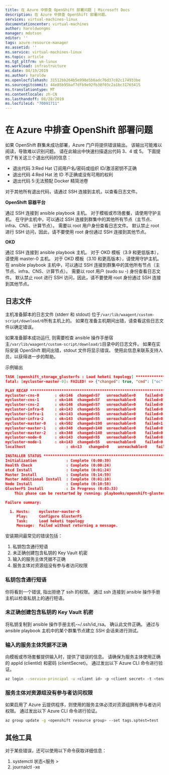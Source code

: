 ```yaml
---
title: 在 Azure 中排查 OpenShift 部署问题 | Microsoft Docs
description: 在 Azure 中排查 OpenShift 部署问题。
services: virtual-machines-linux
documentationcenter: virtual-machines
author: haroldwongms
manager: mdotson
editor: ''
tags: azure-resource-manager
ms.assetid: ''
ms.service: virtual-machines-linux
ms.topic: article
ms.tgt_pltfrm: vm-linux
ms.workload: infrastructure
ms.date: 04/19/2019
ms.author: haroldw
ms.openlocfilehash: 31512bb264b5e998e5b6adc76d37c82c174933be
ms.sourcegitcommit: 44e85b95baf7dfb9e92fb38f03c2a1bc31765415
ms.translationtype: MT
ms.contentlocale: zh-CN
ms.lasthandoff: 08/28/2019
ms.locfileid: "70091711"
---
```

# <a name="troubleshoot-openshift-deployment-in-azure"></a>在 Azure 中排查 OpenShift 部署问题

如果 OpenShift 群集未成功部署，Azure 门户将提供错误输出。 该输出可能难以阅读，导致难以识别问题。 请在此输出中快速扫描退出代码 3、4 或 5。 下面提供了有关这三个退出代码的信息：

- 退出代码 3:Red Hat 订阅用户名/密码或组织 ID/激活密钥不正确
- 退出代码 4:Red Hat 池 ID 不正确或没有可用的权利
- 退出代码 5:无法预配 Docker 精简池卷

对于其他所有退出代码，请通过 SSH 连接到主机，以查看日志文件。

**OpenShift 容器平台**

通过 SSH 连接到 ansible playbook 主机。 对于模板或市场套餐，请使用守护主机。 在守护主机中，可以通过 SSH 连接到群集中的其他所有节点（主节点、infra、CNS、计算节点）。 需要以 root 用户身份查看日志文件。 默认禁止 root 进行 SSH 访问，因此，请不要使用 root 身份通过 SSH 连接到其他节点。

**OKD**

通过 SSH 连接到 ansible playbook 主机。 对于 OKD 模板（3.9 和更低版本），请使用 master-0 主机。 对于 OKD 模板（3.10 和更高版本），请使用守护主机。 在 ansible playbook 主机中，可以通过 SSH 连接到群集中的其他所有节点（主节点、infra、CNS、计算节点）。 需要以 root 用户 (sudo su -) 身份查看日志文件。 默认禁止 root 进行 SSH 访问，因此，请不要使用 root 身份通过 SSH 连接到其他节点。

## <a name="log-files"></a>日志文件

主机准备脚本的日志文件 (stderr 和 stdout) 位于`/var/lib/waagent/custom-script/download/0`所有主机上的。 如果在准备主机期间出错，请查看这些日志文件以确定错误。

如果准备脚本成功运行, 则需要检查 ansible 操作手册宿主`/var/lib/waagent/custom-script/download/1`目录中的日志文件。 如果在实际安装 OpenShift 期间出错，stdout 文件将显示错误。 使用此信息来联系支持人员，以获得进一步的帮助。

示例输出

```json
TASK [openshift_storage_glusterfs : Load heketi topology] **********************
fatal: [mycluster-master-0]: FAILED! => {"changed": true, "cmd": ["oc", "--config=/tmp/openshift-glusterfs-ansible-IbhnUM/admin.kubeconfig", "rsh", "--namespace=glusterfs", "deploy-heketi-storage-1-d9xl5", "heketi-cli", "-s", "http://localhost:8080", "--user", "admin", "--secret", "VuoJURT0/96E42Vv8+XHfsFpSS8R20rH1OiMs3OqARQ=", "topology", "load", "--json=/tmp/openshift-glusterfs-ansible-IbhnUM/topology.json", "2>&1"], "delta": "0:00:21.477831", "end": "2018-05-20 02:49:11.912899", "failed": true, "failed_when_result": true, "rc": 0, "start": "2018-05-20 02:48:50.435068", "stderr": "", "stderr_lines": [], "stdout": "Creating cluster ... ID: 794b285745b1c5d7089e1c5729ec7cd2\n\tAllowing file volumes on cluster.\n\tAllowing block volumes on cluster.\n\tCreating node mycluster-cns-0 ... ID: 45f1a3bfc20a4196e59ebb567e0e02b4\n\t\tAdding device /dev/sdd ... OK\n\t\tAdding device /dev/sde ... OK\n\t\tAdding device /dev/sdf ... OK\n\tCreating node mycluster-cns-1 ... ID: 596f80d7bbd78a1ea548930f23135131\n\t\tAdding device /dev/sdc ... Unable to add device: Unable to execute command on glusterfs-storage-4zc42:   Device /dev/sdc excluded by a filter.\n\t\tAdding device /dev/sde ... OK\n\t\tAdding device /dev/sdd ... OK\n\tCreating node mycluster-cns-2 ... ID: 42c0170aa2799559747622acceba2e3f\n\t\tAdding device /dev/sde ... OK\n\t\tAdding device /dev/sdf ... OK\n\t\tAdding device /dev/sdd ... OK", "stdout_lines": ["Creating cluster ... ID: 794b285745b1c5d7089e1c5729ec7cd2", "\tAllowing file volumes on cluster.", "\tAllowing block volumes on cluster.", "\tCreating node mycluster-cns-0 ... ID: 45f1a3bfc20a4196e59ebb567e0e02b4", "\t\tAdding device /dev/sdd ... OK", "\t\tAdding device /dev/sde ... OK", "\t\tAdding device /dev/sdf ... OK", "\tCreating node mycluster-cns-1 ... ID: 596f80d7bbd78a1ea548930f23135131", "\t\tAdding device /dev/sdc ... Unable to add device: Unable to execute command on glusterfs-storage-4zc42:   Device /dev/sdc excluded by a filter.", "\t\tAdding device /dev/sde ... OK", "\t\tAdding device /dev/sdd ... OK", "\tCreating node mycluster-cns-2 ... ID: 42c0170aa2799559747622acceba2e3f", "\t\tAdding device /dev/sde ... OK", "\t\tAdding device /dev/sdf ... OK", "\t\tAdding device /dev/sdd ... OK"]}

PLAY RECAP *********************************************************************
mycluster-cns-0       : ok=146  changed=57   unreachable=0    failed=0   
mycluster-cns-1       : ok=146  changed=57   unreachable=0    failed=0   
mycluster-cns-2       : ok=146  changed=57   unreachable=0    failed=0   
mycluster-infra-0     : ok=143  changed=55   unreachable=0    failed=0   
mycluster-infra-1     : ok=143  changed=55   unreachable=0    failed=0   
mycluster-infra-2     : ok=143  changed=55   unreachable=0    failed=0   
mycluster-master-0    : ok=502  changed=198  unreachable=0    failed=1   
mycluster-master-1    : ok=348  changed=140  unreachable=0    failed=0   
mycluster-master-2    : ok=348  changed=140  unreachable=0    failed=0   
mycluster-node-0      : ok=143  changed=55   unreachable=0    failed=0   
mycluster-node-1      : ok=143  changed=55   unreachable=0    failed=0   
localhost                  : ok=13   changed=0    unreachable=0    failed=0   

INSTALLER STATUS ***************************************************************
Initialization             : Complete (0:00:39)
Health Check               : Complete (0:00:24)
etcd Install               : Complete (0:01:24)
Master Install             : Complete (0:14:59)
Master Additional Install  : Complete (0:01:10)
Node Install               : Complete (0:10:58)
GlusterFS Install          : In Progress (0:03:33)
    This phase can be restarted by running: playbooks/openshift-glusterfs/config.yml

Failure summary:

  1. Hosts:    mycluster-master-0
     Play:     Configure GlusterFS
     Task:     Load heketi topology
     Message:  Failed without returning a message.
```

安装期间最常见的错误包括：

1. 私钥包含通行短语
2. 未正确创建包含私钥的 Key Vault 机密
3. 输入的服务主体凭据不正确
4. 服务主体对资源组没有参与者访问权限

### <a name="private-key-has-a-passphrase"></a>私钥包含通行短语

你将看到一个错误, 指出拒绝了 ssh 的权限。 通过 ssh 连接到 ansible 操作手册主机以检查私钥上的通行短语。

### <a name="key-vault-secret-with-private-key-wasnt-created-correctly"></a>未正确创建包含私钥的 Key Vault 机密

将私钥复制到 ansible 操作手册主机-~/.ssh/id_rsa。 确认此文件正确。 通过与 ansible playbook 主机中的某个群集节点建立 SSH 会话来进行测试。

### <a name="service-principal-credentials-were-entered-incorrectly"></a>输入的服务主体凭据不正确

向模板或市场套餐提供输入时，提供了错误的信息。 请确保为服务主体使用正确的 appId (clientId) 和密码 (clientSecret)。 通过发出以下 Azure CLI 命令进行验证。

```bash
az login --service-principal -u <client id> -p <client secret> -t <tenant id>
```

### <a name="service-principal-doesnt-have-contributor-access-to-the-resource-group"></a>服务主体对资源组没有参与者访问权限

如果启用了 Azure 云提供程序，则使用的服务主体必须对资源组拥有参与者访问权限。 通过发出以下 Azure CLI 命令进行验证。

```bash
az group update -g <openshift resource group> --set tags.sptest=test
```

## <a name="additional-tools"></a>其他工具

对于某些错误，还可以使用以下命令获取详细信息：

1. systemctl 状态\<服务 >
2. journalctl -xe
